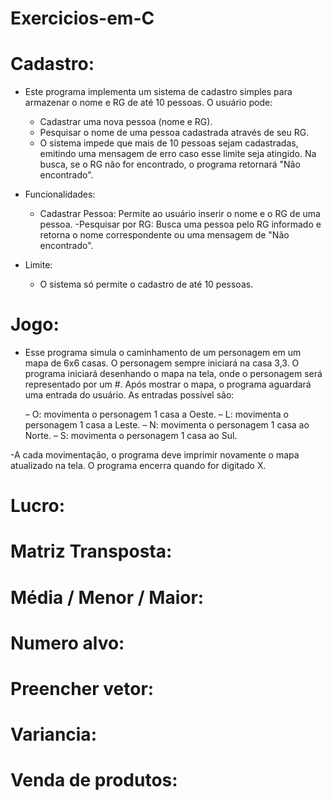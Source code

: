 # Exercicios-em-C

# Cadastro:

  - Este programa implementa um sistema de cadastro simples para armazenar o nome e RG de até 10 pessoas. O usuário pode:
    - Cadastrar uma nova pessoa (nome e RG).
    - Pesquisar o nome de uma pessoa cadastrada através de seu RG.
    - O sistema impede que mais de 10 pessoas sejam cadastradas, emitindo uma mensagem de erro caso esse limite seja atingido. Na busca, se o RG não for encontrado, o programa retornará "Não encontrado".

  - Funcionalidades:
    - Cadastrar Pessoa: Permite ao usuário inserir o nome e o RG de uma pessoa.
    -Pesquisar por RG: Busca uma pessoa pelo RG informado e retorna o nome correspondente ou uma mensagem de "Não encontrado".

  - Limite:
    - O sistema só permite o cadastro de até 10 pessoas.

# Jogo:

  - Esse programa simula o caminhamento de um personagem em um mapa de 6x6 casas. O personagem sempre iniciará na casa 3,3. O programa iniciará desenhando o mapa na tela, onde o personagem será representado por um #. Após mostrar o mapa, o programa aguardará uma entrada do usuário. As entradas possível são:

    – O: movimenta o personagem 1 casa a Oeste.
    – L: movimenta o personagem 1 casa a Leste.
    – N: movimenta o personagem 1 casa ao Norte.
    – S: movimenta o personagem 1 casa ao Sul.

  -A cada movimentação, o programa deve imprimir novamente o mapa atualizado na tela. O programa encerra quando for digitado X.

# Lucro:

# Matriz Transposta:

# Média / Menor / Maior:

# Numero alvo:

# Preencher vetor:

# Variancia:

# Venda de produtos:

